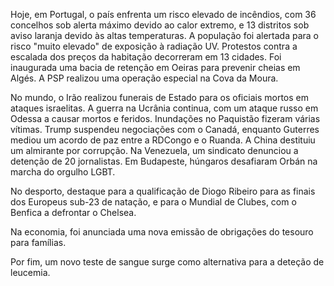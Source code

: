 Hoje, em Portugal, o país enfrenta um risco elevado de incêndios, com 36 concelhos sob alerta máximo devido ao calor extremo, e 13 distritos sob aviso laranja devido às altas temperaturas. A população foi alertada para o risco "muito elevado" de exposição à radiação UV. Protestos contra a escalada dos preços da habitação decorreram em 13 cidades. Foi inaugurada uma bacia de retenção em Oeiras para prevenir cheias em Algés. A PSP realizou uma operação especial na Cova da Moura.

No mundo, o Irão realizou funerais de Estado para os oficiais mortos em ataques israelitas. A guerra na Ucrânia continua, com um ataque russo em Odessa a causar mortos e feridos. Inundações no Paquistão fizeram várias vítimas. Trump suspendeu negociações com o Canadá, enquanto Guterres mediou um acordo de paz entre a RDCongo e o Ruanda. A China destituiu um almirante por corrupção. Na Venezuela, um sindicato denunciou a detenção de 20 jornalistas. Em Budapeste, húngaros desafiaram Orbán na marcha do orgulho LGBT.

No desporto, destaque para a qualificação de Diogo Ribeiro para as finais dos Europeus sub-23 de natação, e para o Mundial de Clubes, com o Benfica a defrontar o Chelsea.

Na economia, foi anunciada uma nova emissão de obrigações do tesouro para famílias.

Por fim, um novo teste de sangue surge como alternativa para a deteção de leucemia.